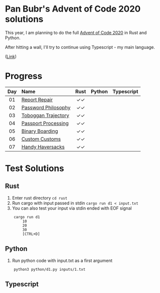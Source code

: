 Pan Bubr's Advent of Code 2020 solutions
=========================================

This year, I am planning to do the full [Advent of Code 2020](https://adventofcode.com/2020/) in Rust and Python. 

After hitting a wall, I'll try to continue using Typescript - my main language.

([Link](https://github.com/Pan-Bubr/advent-of-code-2019/))

# Progress

| Day | Name | Rust | Python | Typescript | 
|:---:|:---|:---:|:---:|:---:|
| 01 | [Report Repair][day01] | ✓✓ | | |
| 02 | [Password Philosophy][day02] | ✓✓ | | |
| 03 | [Toboggan Trajectory][day03] | ✓✓ | | |
| 04 | [Passport Processing][day04] | ✓✓ | | |
| 05 | [Binary Boarding][day05] | ✓✓ | | |
| 06 | [Custom Customs][day06] | ✓✓ | | |
| 07 | [Handy Haversacks][day07] | ✓✓ | | |

# Test Solutions

## Rust
1. Enter rust directory `cd rust`
2. Run cargo with input passed in stdin `cargo run d1 < input.txt`
3. You can also test your input via stdin ended with EOF signal
```
    cargo run d1
        10
        20
        30
        [CTRL+D]
```

## Python
1. Run python code with input.txt as a first argument
```
    python3 python/d1.py inputs/1.txt
```

## Typescript



[day01]: https://adventofcode.com/2020/day/1
[day02]: https://adventofcode.com/2020/day/2
[day03]: https://adventofcode.com/2020/day/3
[day04]: https://adventofcode.com/2020/day/4
[day05]: https://adventofcode.com/2020/day/5
[day06]: https://adventofcode.com/2020/day/6
[day07]: https://adventofcode.com/2020/day/7
[day08]: https://adventofcode.com/2020/day/8
[day09]: https://adventofcode.com/2020/day/9
[day10]: https://adventofcode.com/2020/day/10
[day11]: https://adventofcode.com/2020/day/11
[day12]: https://adventofcode.com/2020/day/12
[day13]: https://adventofcode.com/2020/day/13
[day14]: https://adventofcode.com/2020/day/14
[day15]: https://adventofcode.com/2020/day/15
[day16]: https://adventofcode.com/2020/day/16
[day17]: https://adventofcode.com/2020/day/17
[day18]: https://adventofcode.com/2020/day/18
[day19]: https://adventofcode.com/2020/day/19
[day20]: https://adventofcode.com/2020/day/20
[day21]: https://adventofcode.com/2020/day/21
[day22]: https://adventofcode.com/2020/day/22
[day23]: https://adventofcode.com/2020/day/23
[day24]: https://adventofcode.com/2020/day/24
[day25]: https://adventofcode.com/2020/day/25
